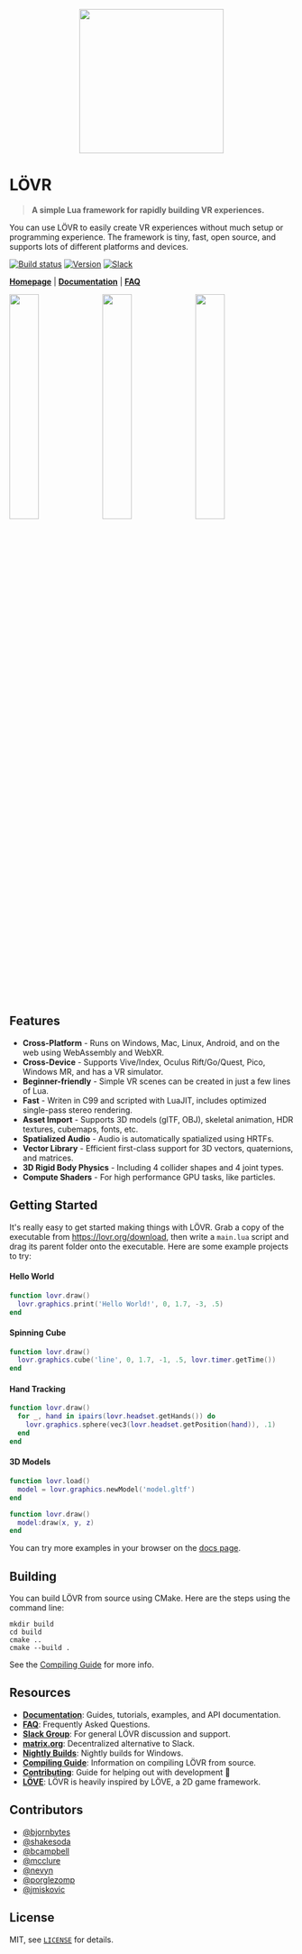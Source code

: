 <p align="center"><a href="https://lovr.org"><img src="https://lovr.org/static/img/README.png" width="256"/></a></p>

# LÖVR

> **A simple Lua framework for rapidly building VR experiences.**

You can use LÖVR to easily create VR experiences without much setup or programming experience.  The framework is tiny, fast, open source, and supports lots of different platforms and devices.

[![Build status](https://ci.appveyor.com/api/projects/status/alx3kdi35bmxka8c/branch/master?svg=true)](https://ci.appveyor.com/project/bjornbytes/lovr/branch/master)
[![Version](https://img.shields.io/github/release/bjornbytes/lovr.svg?label=version)](https://github.com/bjornbytes/lovr/releases)
[![Slack](https://img.shields.io/badge/chat-slack-7e4e76.svg)](https://lovr.org/slack)

[**Homepage**](https://lovr.org) | [**Documentation**](https://lovr.org/docs) | [**FAQ**](https://lovr.org/docs/FAQ)

<p align="left">
  <span><img src="http://lovr.org/static/img/wattle.jpg" width="32%"/></span>
  <span><img src="http://lovr.org/static/img/levrage.jpg" width="32%"/></span>
  <span><img src="http://lovr.org/static/img/planets.jpg" width="32%"/></span>
</p>

Features
---

- **Cross-Platform** - Runs on Windows, Mac, Linux, Android, and on the web using WebAssembly and WebXR.
- **Cross-Device** - Supports Vive/Index, Oculus Rift/Go/Quest, Pico, Windows MR, and has a VR simulator.
- **Beginner-friendly** - Simple VR scenes can be created in just a few lines of Lua.
- **Fast** - Writen in C99 and scripted with LuaJIT, includes optimized single-pass stereo rendering.
- **Asset Import** - Supports 3D models (glTF, OBJ), skeletal animation, HDR textures, cubemaps, fonts, etc.
- **Spatialized Audio** - Audio is automatically spatialized using HRTFs.
- **Vector Library** - Efficient first-class support for 3D vectors, quaternions, and matrices.
- **3D Rigid Body Physics** - Including 4 collider shapes and 4 joint types.
- **Compute Shaders** - For high performance GPU tasks, like particles.

Getting Started
---

It's really easy to get started making things with LÖVR.  Grab a copy of the executable from <https://lovr.org/download>,
then write a `main.lua` script and drag its parent folder onto the executable.  Here are some example projects to try:

#### Hello World

```lua
function lovr.draw()
  lovr.graphics.print('Hello World!', 0, 1.7, -3, .5)
end
```

#### Spinning Cube

```lua
function lovr.draw()
  lovr.graphics.cube('line', 0, 1.7, -1, .5, lovr.timer.getTime())
end
```

#### Hand Tracking

```lua
function lovr.draw()
  for _, hand in ipairs(lovr.headset.getHands()) do
    lovr.graphics.sphere(vec3(lovr.headset.getPosition(hand)), .1)
  end
end
```

#### 3D Models

```lua
function lovr.load()
  model = lovr.graphics.newModel('model.gltf')
end

function lovr.draw()
  model:draw(x, y, z)
end
```

You can try more examples in your browser on the [docs page](https://lovr.org/docs/Hello_World).

Building
---

You can build LÖVR from source using CMake.  Here are the steps using the command line:

```console
mkdir build
cd build
cmake ..
cmake --build .
```

See the [Compiling Guide](https://lovr.org/docs/Compiling) for more info.

Resources
---

- [**Documentation**](https://lovr.org/docs): Guides, tutorials, examples, and API documentation.
- [**FAQ**](https://lovr.org/docs/FAQ): Frequently Asked Questions.
- [**Slack Group**](https://lovr.org/slack): For general LÖVR discussion and support.
- [**matrix.org**](https://matrix.to/#/!XVAslexgYDYQnYnZBP:matrix.org): Decentralized alternative to Slack.
- [**Nightly Builds**](https://lovr.org/download/nightly): Nightly builds for Windows.
- [**Compiling Guide**](https://lovr.org/docs/Compiling): Information on compiling LÖVR from source.
- [**Contributing**](https://lovr.org/docs/Contributing): Guide for helping out with development 💜
- [**LÖVE**](https://love2d.org): LÖVR is heavily inspired by LÖVE, a 2D game framework.

Contributors
---

- [@bjornbytes](https://github.com/bjornbytes)
- [@shakesoda](https://github.com/shakesoda)
- [@bcampbell](https://github.com/bcampbell)
- [@mcclure](https://github.com/mcclure)
- [@nevyn](https://github.com/nevyn)
- [@porglezomp](https://github.com/porglezomp)
- [@jmiskovic](https://github.com/jmiskovic)

License
---

MIT, see [`LICENSE`](LICENSE) for details.
